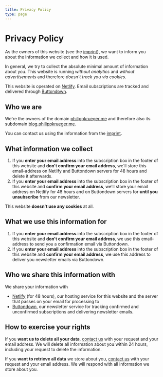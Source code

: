 ```yaml
---
title: Privacy Policy
type: page
---
```


# Privacy Policy

As the owners of this website (see the [imprint](/imprint)), we want to inform you about the information we collect and how it is used.

In general, we try to collect the absolute minimal amount of information about you. This website is running _without analytics_ and _without advertisements_ and therefore _doesn't track you via cookies_.

This website is operated on [Netlify](https://www.netlify.com/privacy/). Email subscriptions are tracked and delivered through [Buttondown](https://buttondown.email/privacy).

## Who we are

We're the owners of the domain [philippkrueger.me](https://philippkrueger.me) and therefore also its subdomain [blog.philippkrueger.me](https://blog.philippkrueger.me).

You can contact us using the information from the [imprint](/imprint).

## What information we collect

1. If you **enter your email address** into the subscription box in the footer of this website and **don't confirm your email address**, we'll store this email-address on Netlify and Buttondown servers for 48 hours and delete it afterwards.
2. If you **enter your email address** into the subscription box in the footer of this website and **confirm your email address**, we'll store your email address on Netlify for 48 hours and on Buttondown servers for **until you unsubscribe** from our newsletter.

This website **doesn't use any cookies** at all.

## What we use this information for

1. If you **enter your email address** into the subscription box in the footer of this website and **don't confirm your email address**, we use this email-address to send you a confirmation email via Buttondown.
2. If you **enter your email address** into the subscription box in the footer of this website and **confirm your email address**, we use this address to deliver you newsletter emails via Buttondown.

## Who we share this information with

We share your information with
* [Netlify](https://www.netlify.com/privacy/) (for 48 hours), our hosting service for this website and the server that passes on your email for processing to
* [Buttondown](https://buttondown.email/privacy), our newsletter service for tracking confirmed and unconfirmed subscriptions and delivering newsletter emails.

## How to exercise your rights

If you **want us to delete all your data**, [contact us](/imprint) with your request and your email address. We will delete all information about you within 24 hours, including your request to delete the information.

If you **want to retrieve all data** we store about you, [contact us](/imprint) with your request and your email address. We will respond with all information we store about you.

